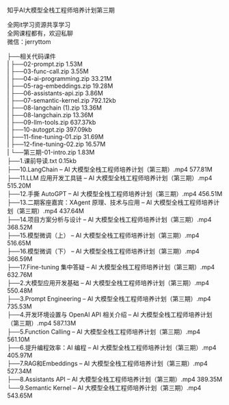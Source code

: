 知乎AI大模型全栈工程师培养计划第三期

全网it学习资源共享学习<br>全网课程都有，欢迎私聊<br>微信：jerryttom<br>

├──相关代码课件<br> | ├──02-prompt.zip 1.53M<br> | ├──03-func-call.zip 3.55M<br> | ├──04-ai-programming.zip 33.21M<br> | ├──05-rag-embeddings.zip 19.28M<br> | ├──06-assistants-api.zip 3.86M<br> | ├──07-semantic-kernel.zip 792.12kb<br> | ├──08-langchain (1).zip 13.36M<br> | ├──08-langchain.zip 13.36M<br> | ├──09-llm-tools.zip 637.37kb<br> | ├──10-autogpt.zip 397.09kb<br> | ├──11-fine-tuning-01.zip 31.69M<br> | ├──12-fine-tuning-02.zip 16.57M<br> | └──第三期-01-intro.zip 1.83M<br> ├──1.课前导读.txt 0.15kb<br> ├──10.LangChain – AI 大模型全栈工程师培养计划（第三期）.mp4 577.81M<br> ├──11.LLM 应用开发工具链 – AI 大模型全栈工程师培养计划（第三期）.mp4 515.20M<br> ├──12.手撕 AutoGPT – AI 大模型全栈工程师培养计划（第三期）.mp4 456.51M<br> ├──13.二期客座嘉宾：XAgent 原理、技术与应用 – AI 大模型全栈工程师培养计划（第三期）.mp4 437.64M<br> ├──14.项目方案分析与设计 – AI 大模型全栈工程师培养计划（第三期）.mp4 368.52M<br> ├──15.模型微调（上） – AI 大模型全栈工程师培养计划（第三期）.mp4 516.65M<br> ├──16.模型微调（下） – AI 大模型全栈工程师培养计划（第三期）.mp4 366.59M<br> ├──17.Fine-tuning 集中答疑 – AI 大模型全栈工程师培养计划（第三期）.mp4 632.76M<br> ├──2.大模型应用开发基础 – AI 大模型全栈工程师培养计划（第三期）.mp4 550.48M<br> ├──3.Prompt Engineering – AI 大模型全栈工程师培养计划（第三期）.mp4 735.53M<br> ├──4.开发环境设置与 OpenAI API 相关介绍 – AI 大模型全栈工程师培养计划（第三期）.mp4 587.13M<br> ├──5.Function Calling – AI 大模型全栈工程师培养计划（第三期）.mp4 561.10M<br> ├──6.提升编程效率：AI 编程 – AI 大模型全栈工程师培养计划（第三期）.mp4 405.97M<br> ├──7.RAG和Embeddings – AI 大模型全栈工程师培养计划（第三期）.mp4 527.34M<br> ├──8.Assistants API – AI 大模型全栈工程师培养计划（第三期）.mp4 389.35M<br> └──9.Semantic Kernel – AI 大模型全栈工程师培养计划（第三期）.mp4 543.65M